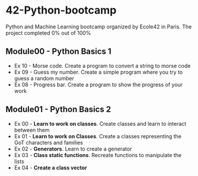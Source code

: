 # 42-Python-bootcamp
Python and Machine Learning bootcamp organized by Ecole42 in Paris. The project completed 0% out of 100%

## Module00 - Python Basics 1

- Ex 10 - Morse code.  Create a program to convert a string to morse code
- Ex 09 - Guess my number. Create a simple program where you try to guess a random number
- Ex 08 - Progress bar. Create a program to show the progress of your work

## Module01 - Python Basics 2

- Ex 00 - **Learn to work on classes**. Create classes and learn to interact between them
- Ex 01 - **Learn to work on Classes**. Create a classes representing the GoT characters and families
- Ex 02 - **Generators**. Learn to create a generator
- Ex 03 - **Class static functions**. Recreate functions to manipulate the lists 
- Ex 04 - **Create a class vector**
